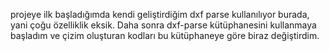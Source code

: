 projeye ilk başladığımda kendi geliştirdiğim dxf parse kullanılıyor burada, yani çoğu özelliklik eksik. Daha sonra dxf-parse kütüphanesini kullanmaya başladım ve çizim oluşturan kodları bu kütüphaneye göre biraz değiştirdim. 
